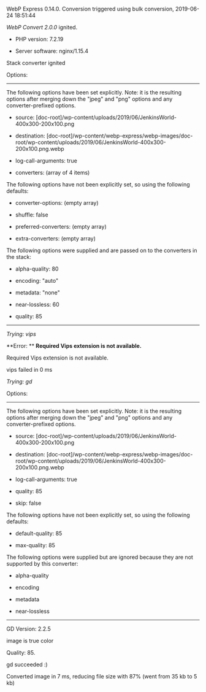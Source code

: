 WebP Express 0.14.0. Conversion triggered using bulk conversion, 2019-06-24 18:51:44

*WebP Convert 2.0.0*  ignited.
- PHP version: 7.2.19
- Server software: nginx/1.15.4

Stack converter ignited

Options:
------------
The following options have been set explicitly. Note: it is the resulting options after merging down the "jpeg" and "png" options and any converter-prefixed options.
- source: [doc-root]/wp-content/uploads/2019/06/JenkinsWorld-400x300-200x100.png
- destination: [doc-root]/wp-content/webp-express/webp-images/doc-root/wp-content/uploads/2019/06/JenkinsWorld-400x300-200x100.png.webp
- log-call-arguments: true
- converters: (array of 4 items)

The following options have not been explicitly set, so using the following defaults:
- converter-options: (empty array)
- shuffle: false
- preferred-converters: (empty array)
- extra-converters: (empty array)

The following options were supplied and are passed on to the converters in the stack:
- alpha-quality: 80
- encoding: "auto"
- metadata: "none"
- near-lossless: 60
- quality: 85
------------


*Trying: vips* 

**Error: ** **Required Vips extension is not available.** 
Required Vips extension is not available.
vips failed in 0 ms

*Trying: gd* 

Options:
------------
The following options have been set explicitly. Note: it is the resulting options after merging down the "jpeg" and "png" options and any converter-prefixed options.
- source: [doc-root]/wp-content/uploads/2019/06/JenkinsWorld-400x300-200x100.png
- destination: [doc-root]/wp-content/webp-express/webp-images/doc-root/wp-content/uploads/2019/06/JenkinsWorld-400x300-200x100.png.webp
- log-call-arguments: true
- quality: 85
- skip: false

The following options have not been explicitly set, so using the following defaults:
- default-quality: 85
- max-quality: 85

The following options were supplied but are ignored because they are not supported by this converter:
- alpha-quality
- encoding
- metadata
- near-lossless
------------

GD Version: 2.2.5
image is true color
Quality: 85. 
gd succeeded :)

Converted image in 7 ms, reducing file size with 87% (went from 35 kb to 5 kb)
